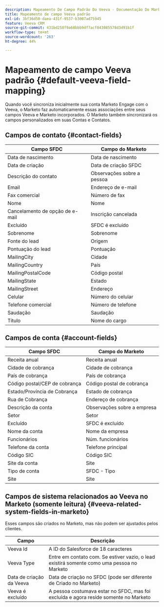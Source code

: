 ```yaml
---
description: Mapeamento De Campo Padrão Do Veeva - Documentação Do Marketo - Documentação Do Produto
title: Mapeamento de campo Veeva padrão
exl-id: 3bf36d50-daea-431f-9537-b3007ad75945
feature: Veeva CRM
source-git-commit: 431bd258f9a68bbb9df7acf043085578d3d91b1f
workflow-type: tm+mt
source-wordcount: '263'
ht-degree: 44%

---
```


# Mapeamento de campo Veeva padrão {#default-veeva-field-mapping}

Quando você sincroniza inicialmente sua conta Marketo Engage com o Veeva, o Marketo faz automaticamente essas associações entre seus campos Veeva e Marketo incorporados. O Marketo também sincronizará os campos personalizados em suas Contas e Contatos.

## Campos de contato {#contact-fields}

<table>
  <colgroup>
    <col/>
    <col/>
  </colgroup>
  <thead>
    <tr>
      <th>Campo SFDC</th>
      <th>Campo do Marketo</th>
    </tr>
  </thead>
  <tbody>
    <tr>
      <td>Data de nascimento</td>
      <td>Data de nascimento</td>
    </tr>
    <tr>
      <td>Data de criação</td>
      <td>Data de criação SFDC</td>
    </tr>
    <tr>
      <td>Descrição do contato</td>
      <td>Observações sobre a pessoa</td>
    </tr>
    <tr>
      <td>Email</td>
      <td>Endereço de e-mail</td>
    </tr>
    <tr>
      <td>Fax comercial</td>
      <td>Número de fax</td>
    </tr>
    <tr>
      <td>Nome</td>
      <td>Nome</td>
    </tr>
    <tr>
      <td>Cancelamento de opção de e-mail</td>
      <td>Inscrição cancelada</td>
    </tr>
    <tr>
      <td>Excluído</td>
      <td>SFDC é excluído</td>
    </tr>
    <tr>
      <td>Sobrenome</td>
      <td>Sobrenome</td>
    </tr>
    <tr>
      <td>Fonte do lead</td>
      <td>Origem</td>
    </tr>
    <tr>
      <td>Pontuação do lead</td>
      <td>Pontuação</td>
    </tr>
    <tr>
      <td>MailingCity</td>
      <td>Cidade</td>
    </tr>
    <tr>
      <td>MailingCountry</td>
      <td>País</td>
    </tr>
    <tr>
      <td>MailingPostalCode</td>
      <td>Código postal</td>
    </tr>
    <tr>
      <td>MailingState</td>
      <td>Estado</td>
    </tr>
    <tr>
      <td>MailingStreet</td>
      <td>Endereço</td>
    </tr>
    <tr>
      <td>Celular</td>
      <td>Número do celular</td>
    </tr>
    <tr>
      <td>Telefone comercial</td>
      <td>Número de telefone</td>
    </tr>
    <tr>
      <td>Saudação</td>
      <td>Saudação</td>
    </tr>
    <tr>
      <td>Título</td>
      <td>Nome do cargo</td>
    </tr>
  </tbody>
</table>

## Campos de conta {#account-fields}

<table>
  <colgroup>
    <col/>
    <col/>
  </colgroup>
  <thead>
    <tr>
      <th>Campo SFDC</th>
      <th>Campo do Marketo</th>
    </tr>
  </thead>
  <tbody>
    <tr>
      <td>Receita anual</td>
      <td>Receita anual</td>
    </tr>
    <tr>
      <td>Cidade de cobrança</td>
      <td>Cidade de cobrança</td>
    </tr>
    <tr>
      <td>País de cobrança</td>
      <td>País de cobrança</td>
    </tr>
    <tr>
      <td>Código postal/CEP de cobrança</td>
      <td>Código postal de cobrança</td>
    </tr>
    <tr>
      <td>Estado/Província de Cobrança</td>
      <td>Estado de cobrança</td>
    </tr>
    <tr>
      <td>Rua de Cobrança</td>
      <td>Endereço de cobrança</td>
    </tr>
    <tr>
      <td>Descrição da conta</td>
      <td>Observações sobre a empresa</td>
    </tr>
    <tr>
      <td>Setor</td>
      <td>Setor</td>
    </tr>
    <tr>
      <td>Excluído</td>
      <td>SFDC é excluído</td>
    </tr>
    <tr>
      <td>Nome da conta</td>
      <td>Nome da empresa</td>
    </tr>
    <tr>
      <td>Funcionários</td>
      <td>Núm. funcionários</td>
    </tr>
    <tr>
      <td>Telefone da conta</td>
      <td>Telefone principal</td>
    </tr>
    <tr>
      <td>Código SIC</td>
      <td>Código SIC</td>
    </tr>
    <tr>
      <td>Site da conta</td>
      <td>Site</td>
    </tr>
    <tr>
      <td>Tipo de conta</td>
      <td>SFDC - Tipo</td>
    </tr>
    <tr>
      <td>Site</td>
      <td>Site</td>
    </tr>
  </tbody>
</table>

## Campos de sistema relacionados ao Veeva no Marketo (somente leitura) {#veeva-related-system-fields-in-marketo}

Esses campos são criados no Marketo, mas não podem ser ajustados pelos clientes.

<table>
  <colgroup>
    <col/>
    <col/>
  </colgroup>
  <thead>
    <tr>
      <th>Campo</th>
      <th>Descrição</th>
    </tr>
  </thead>
  <tbody>
    <tr>
      <td>Veeva Id</td>
      <td>A ID do Salesforce de 18 caracteres</td>
    </tr>
    <tr>
      <td>Veeva Type</td>
      <td>Entre em contato com. Se estiver vazio, o lead existirá somente como uma pessoa no Marketo</td>
    </tr>
    <tr>
      <td>Data de criação da Veeva</td>
      <td>Data de criação no SFDC (pode ser diferente de Criado no Marketo)</td>
    </tr>
    <tr>
      <td>Veeva é excluído</td>
      <td>A pessoa costumava estar no SFDC, mas foi excluída e agora reside somente no Marketo</td>
    </tr>
  </tbody>
</table>
